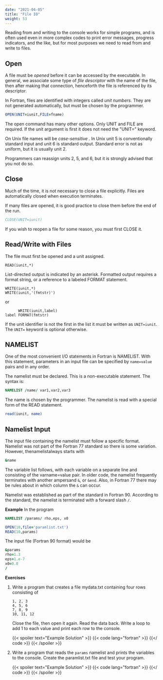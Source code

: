 ```yaml
---
date: "2021-04-05"
title: "File IO"
weight: 53
---
```


Reading from and writing to the console works for simple programs, and is often used even in more complex codes to print error messages, progress indicators, and the like, but for most purposes we need to read from and write to files.  

## Open

A file must be _opened_ before it can be accessed by the executable.  In general, we associate some type of _file descriptor_ with the name of the file, then after making that connection, henceforth the file is referenced by its descriptor.

In Fortran, files are identified with integers called _unit numbers._ They are not generated automatically, but must be chosen by the programmer.
```fortran
OPEN(UNIT=iunit,FILE=fname)
```
The open command has many other options.  Only UNIT and FILE are required.  If the unit argument is first it does not need the "UNIT=" keyword.

On Unix file names will be _case-sensitive_ .
In Unix unit 5 is conventionally standard input and unit 6 is standard output.  Standard error is not as uniform, but it is usually unit 2.

Programmers can reassign units 2, 5, and 6, but it is strongly advised that you not do so.

## Close

Much of the time, it is not necessary to close a file explicitly.  Files are automatically closed when execution terminates.

If many files are opened, it is good practice to close them before the end of the run.
```fortran
CLOSE(UNIT=iunit)
```
If you wish to reopen a file for some reason, you must first CLOSE it.

## Read/Write with Files

The file must first be opened and a unit assigned.

```
READ(iunit,*)
```
List-directed output is indicated by an asterisk.  Formatted output requires a format string, or a reference to a labeled FORMAT statement.
```
WRITE(iunit,*)
WRITE(iunit,'(fmtstr)')
```
or
```
      WRITE(iunit,label)
label FORMAT(fmtstr)
```
If the unit identifier is not the first in the list it must be written as `UNIT=iunit`.  The `UNIT=` keyword is optional otherwise.

## NAMELIST

One of the most convenient I/O statements in Fortran is NAMELIST.  With this statement, parameters in an input file can be specified by `name=value` pairs and in any order.

The namelist must be declared.  This is a non-executable statement.  The syntax is:
```fortran
NAMELIST /name/ var1,var2,var3
```
The name is chosen by the programmer.
The namelist is read with a special form of the READ statement.
```fortran
read(iunit, name)
```

## Namelist Input

The input file containing the namelist must follow a specific format. Namelist was not part of the Fortran 77 standard so there is some variation.  However, thenamelistalways starts with
```fortran
&name
```
The variable list follows, with each variable on a separate line and consisting of the varname=value pair.
In older code, the namelist frequently terminates with another ampersand `&`, 
or `&end`.  Also, in Fortran 77 there may be rules about in which column the `&` can occur.

Namelist was established as part of the standard in Fortran 90. According to the standard, the namelist is terminated with a forward slash `/`.

**Example**
In the program
```fortran
NAMELIST /params/ rho,eps, x0

OPEN(10,file='paramlist.txt')
READ(10,params)
```
The input file (Fortran 90 format) would be
```fortran
&params
rho=1.3
eps=1.e-7
x0=0.0
/
```

**Exercises**

1. Write a program that creates a file mydata.txt containing four rows consisting of
    ```
    1, 2, 3
    4, 5, 6
    7, 8, 9
    10, 11, 12
    ```
    Close the file, then open it again.  Read the data back.  Write a loop to add 1 to each value and print each row to the console.
    
    {{< spoiler text="Example Solution" >}}
{{< code lang="fortran" >}}
[](/content/courses/fortran-introduction/solns/reopen.f90)
{{</ code >}}
    {{< /spoiler >}}

2. Write a program that reads the `params` namelist and prints the variables to the console.  Create the paramlist.txt file and test your program.

    {{< spoiler text="Example Solution" >}}
{{< code lang="fortran" >}}
[](/content/courses/fortran-introduction/solns/nlist.f90)
{{</ code >}}
    {{< /spoiler >}}
